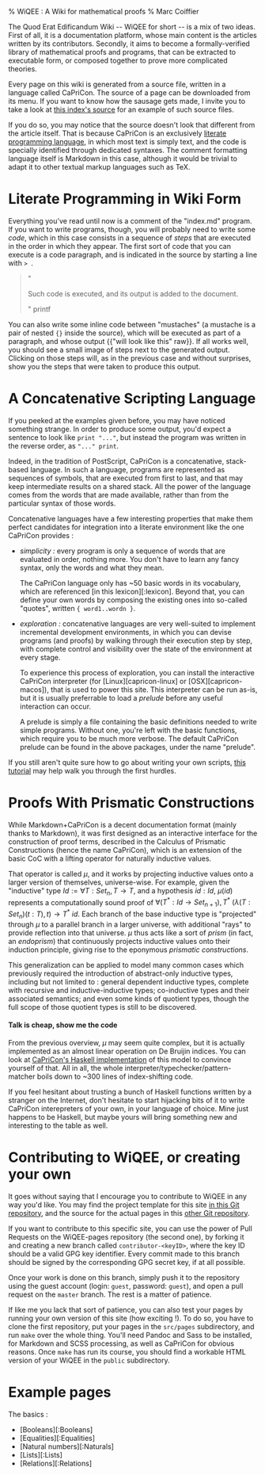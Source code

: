 % WiQEE : A Wiki for mathematical proofs
% Marc Coiffier

The Quod Erat Edificandum Wiki -- WiQEE for short -- is a mix of two
ideas. First of all, it is a documentation platform, whose main
content is the articles written by its contributors. Secondly, it aims to
become a formally-verified library of mathematical proofs and
programs, that can be extracted to executable form, or composed
together to prove more complicated theories.

Every page on this wiki is generated from a source file, written in a
language called CaPriCon. The source of a page can be downloaded from
its menu. If you want to know how the sausage gets made, I invite you
to take a look at [this index's source](index.md) for an example of
such source files.

If you do so, you may notice that the source doesn't look that
different from the article itself. That is because CaPriCon is an
exclusively [literate programming
language](https://en.wikipedia.org/wiki/Literate_programming), in
which most text is simply text, and the code is specially identified
through dedicated syntaxes. The comment formatting language itself is
Markdown in this case, although it would be trivial to adapt it to
other textual markup languages such as TeX.

Literate Programming in Wiki Form
=================================

Everything you've read until now is a comment of the "index.md"
program. If you want to write programs, though, you will probably need
to write some *code*, which in this case consists in a sequence of
*steps* that are executed in the order in which they appear. The first
sort of code that you can execute is a code paragraph, and is
indicated in the source by starting a line with `> `.

> "<p>Such code is executed, and its output is added to the document.</p>" printf

You can also write some inline code between "mustaches" (a mustache is
a pair of nested `{}` inside the source), which will be executed as
part of a paragraph, and whose output {{"will look like this" raw}}. If all works well, you should see a small image of steps
next to the generated output. Clicking on those steps will, as in the
previous case and without surprises, show you the steps that were
taken to produce this output.

A Concatenative Scripting Language
==================================

If you peeked at the examples given before, you may have noticed
something strange. In order to produce some output, you'd expect a
sentence to look like `print "..."`, but instead the program was
written in the reverse order, as `"..." print`.

Indeed, in the tradition of PostScript, CaPriCon is a concatenative,
stack-based language. In such a language, programs are represented as
sequences of symbols, that are executed from first to last, and that
may keep intermediate results on a shared stack. All the power of the
language comes from the words that are made available, rather than
from the particular syntax of those words.

Concatenative languages have a few interesting properties that make
them perfect candidates for integration into a literate environment
like the one CaPriCon provides :

  - _simplicity :_ every program is only a sequence of words that are
    evaluated in order, nothing more. You don't have to learn any fancy
    syntax, only the words and what they mean.

    The CaPriCon language only has ~50 basic words in its vocabulary,
    which are referenced [in this lexicon][:lexicon]. Beyond
    that, you can define your own words by composing the existing ones
    into so-called "quotes", written `{ word1..wordn }`.

  - _exploration :_ concatenative languages are very well-suited to
    implement incremental development environments, in which you can
    devise programs (and proofs) by walking through their execution
    step by step, with complete control and visibility over the state
    of the environment at every stage.

    To experience this process of exploration, you can install the
    interactive CaPriCon interpreter (for
    [Linux][capricon-linux] or
    [OSX][capricon-macos]), that is used to
    power this site. This interpreter can be run as-is, but it is
    usually preferrable to load a *prelude* before any useful
    interaction can occur.

    A prelude is simply a file containing the basic definitions needed
    to write simple programs. Without one, you're left with the basic
    functions, which require you to be much more verbose. The default
    CaPriCon prelude can be found in the above packages, under the
    name "prelude".

If you still aren't quite sure how to go about writing your own
scripts, [this tutorial](capricon-tutorial.md) may help walk you
through the first hurdles.

Proofs With Prismatic Constructions
===================================

While Markdown+CaPriCon is a decent documentation format (mainly
thanks to Markdown), it was first designed as an interactive interface
for the construction of proof terms, described in the Calculus of
Prismatic Constructions (hence the name CaPriCon), which is an
extension of the basic CoC with a lifting operator for naturally
inductive values.

That operator is called $\mu$, and it works by projecting inductive
values onto a larger version of themselves, universe-wise. For
example, given the "inductive" type $Id := \forall T:Set_n, T
\rightarrow T$, and a hypothesis $id : Id$, $\mu(id)$ represents a
computationally sound proof of $\forall (T^*:Id \rightarrow
Set_{n+1}), T^*\ (\lambda (T:Set_n) (t:T), t) \rightarrow T^*\ id$.
Each branch of the base inductive type is "projected" through $\mu$ to
a parallel branch in a larger universe, with additional "rays" to
provide reflection into that universe. $\mu$ thus acts like a sort of
*prism* (in fact, an *endoprism*) that continuously projects inductive
values onto their induction principle, giving rise to the eponymous
*prismatic constructions*.

This generalization can be applied to model many common cases which
previously required the introduction of abstract-only inductive types,
including but not limited to : general dependent inductive types,
complete with recursive and inductive-inductive types; co-inductive
types and their associated semantics; and even some kinds of quotient
types, though the full scope of those quotient types is still to be
discovered.

#### Talk is cheap, show me the code

From the previous overview, $\mu$ may seem quite complex, but it is
actually implemented as an almost linear operation on De Bruijin
indices. You can look at [CaPriCon's Haskell
implementation](https://github.com/lih/stack-libs/blob/master/capricon/src/Data/CaPriCon.hs)
of this model to convince yourself of that. All in all, the whole
interpreter/typechecker/pattern-matcher boils down to ~300 lines of
index-shifting code.

If you feel hesitant about trusting a bunch of Haskell functions
written by a stranger on the Internet, don't hesitate to start
hijacking bits of it to write CaPriCon interepreters of your own, in
your language of choice.  Mine just happens to be Haskell, but maybe
yours will bring something new and interesting to the table as well.

Contributing to WiQEE, or creating your own
===========================================

It goes without saying that I encourage you to contribute to WiQEE in
any way you'd like. You may find the project template for this site
[in this Git repository](https://git.curly-lang.org/marc/WiQEE), and the
source for the actual pages in this [other Git
repository](https://git.curly-lang.org/marc/WiQEE-pages).

If you want to contribute to this specific site, you can use the power
of Pull Requests on the WiQEE-pages repository (the second one), by
forking it and creating a new branch called `contributor-<keyID>`,
where the key ID should be a valid GPG key identifier. Every commit
made to this branch should be signed by the corresponding GPG secret
key, if at all possible.

Once your work is done on this branch, simply push it to the
repository using the guest account (login: `guest`, password:
`guest`), and open a pull request on the `master` branch. The rest is
a matter of patience.

If like me you lack that sort of patience, you can also test your
pages by running your own version of this site (how exciting !). To do
so, you have to clone the first repository, put your pages in the
`src/pages` subdirectory, and run `make` over the whole thing. You'll
need Pandoc and Sass to be installed, for Markdown and SCSS
processing, as well as CaPriCon for obvious reasons. Once `make` has
run its course, you should find a workable HTML version of your WiQEE
in the `public` subdirectory.

Example pages
=============

The basics :

  - [Booleans][:Booleans]
  - [Equalities][:Equalities]
  - [Natural numbers][:Naturals]
  - [Lists][:Lists]
  - [Relations][:Relations]
